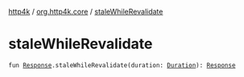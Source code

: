 [http4k](../index.md) / [org.http4k.core](index.md) / [staleWhileRevalidate](./stale-while-revalidate.md)

# staleWhileRevalidate

`fun `[`Response`](-response/index.md)`.staleWhileRevalidate(duration: `[`Duration`](https://docs.oracle.com/javase/9/docs/api/java/time/Duration.html)`): `[`Response`](-response/index.md)